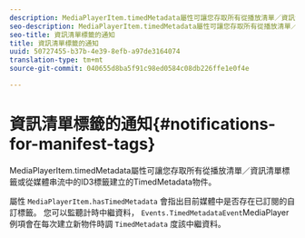```yaml
---
description: MediaPlayerItem.timedMetadata屬性可讓您存取所有從播放清單／資訊清單標籤或從媒體串流中的ID3標籤建立的TimedMetadata物件。
seo-description: MediaPlayerItem.timedMetadata屬性可讓您存取所有從播放清單／資訊清單標籤或從媒體串流中的ID3標籤建立的TimedMetadata物件。
seo-title: 資訊清單標籤的通知
title: 資訊清單標籤的通知
uuid: 50727455-b37b-4e39-8efb-a97de3164074
translation-type: tm+mt
source-git-commit: 040655d8ba5f91c98ed0584c08db226ffe1e0f4e

---
```



# 資訊清單標籤的通知{#notifications-for-manifest-tags}

MediaPlayerItem.timedMetadata屬性可讓您存取所有從播放清單／資訊清單標籤或從媒體串流中的ID3標籤建立的TimedMetadata物件。

<!--<a id="section_9A22F6F1EA1F4F0C9E0C7687D12AA4AA"></a>-->

屬性 `MediaPlayerItem.hasTimedMetadata` 會指出目前媒體中是否存在已訂閱的自訂標籤。 您可以監聽計時中繼資料， `Events.TimedMetadataEvent`MediaPlayer例項會在每次建立新物件時調 `TimedMetadata` 度該中繼資料。
